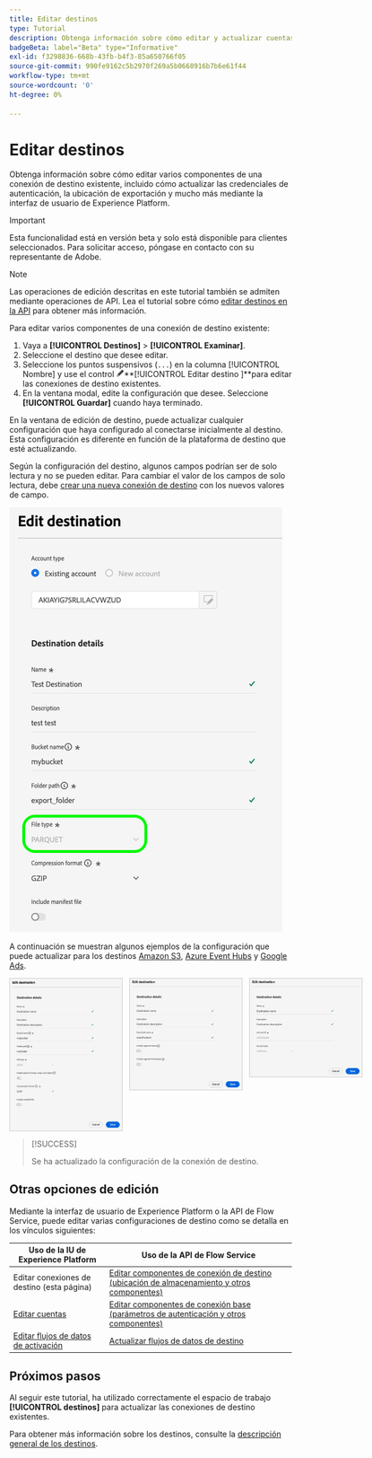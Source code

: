 ```yaml
---
title: Editar destinos
type: Tutorial
description: Obtenga información sobre cómo editar y actualizar cuentas de destinos existentes en la IU de Adobe Experience Platform
badgeBeta: label="Beta" type="Informative"
exl-id: f3298836-668b-43fb-b4f3-85a650766f05
source-git-commit: 990fe9162c5b2970f269a5b0668916b7b6e61f44
workflow-type: tm+mt
source-wordcount: '0'
ht-degree: 0%

---
```


# Editar destinos

Obtenga información sobre cómo editar varios componentes de una conexión de destino existente, incluido cómo actualizar las credenciales de autenticación, la ubicación de exportación y mucho más mediante la interfaz de usuario de Experience Platform.

>[!IMPORTANT]
>
>Esta funcionalidad está en versión beta y solo está disponible para clientes seleccionados. Para solicitar acceso, póngase en contacto con su representante de Adobe.

>[!NOTE]
>
> Las operaciones de edición descritas en este tutorial también se admiten mediante operaciones de API. Lea el tutorial sobre cómo [editar destinos en la API](/help/destinations/api/edit-destination.md) para obtener más información.

Para editar varios componentes de una conexión de destino existente:

1. Vaya a **[!UICONTROL Destinos]** > **[!UICONTROL Examinar]**.
2. Seleccione el destino que desee editar.
3. Seleccione los puntos suspensivos (`...`) en la columna [!UICONTROL Nombre] y use el control ![Editar control de destino](/help/images/icons/edit.png)**[!UICONTROL Editar destino ]**para editar las conexiones de destino existentes.
4. En la ventana modal, edite la configuración que desee. Seleccione **[!UICONTROL Guardar]** cuando haya terminado.

En la ventana de edición de destino, puede actualizar cualquier configuración que haya configurado al conectarse inicialmente al destino. Esta configuración es diferente en función de la plataforma de destino que esté actualizando.

Según la configuración del destino, algunos campos podrían ser de solo lectura y no se pueden editar. Para cambiar el valor de los campos de solo lectura, debe [crear una nueva conexión de destino](../ui/connect-destination.md) con los nuevos valores de campo.

![Captura de pantalla que muestra un campo de solo lectura.](../assets/ui/edit-destinations/read-only.png)

A continuación se muestran algunos ejemplos de la configuración que puede actualizar para los destinos [Amazon S3](../catalog/cloud-storage/amazon-s3.md), [Azure Event Hubs](../catalog/cloud-storage/azure-event-hubs.md) y [Google Ads](../catalog/advertising/google-ads-destination.md).

<div style="display: flex; gap: 12px; justify-content: flex-start; align-items: flex-start;">
  <img class="modal-image" src="../assets/ui/edit-destinations/edit-amazon-s3-connection.png" alt="Pantalla Editar destino para el destino de Amazon S3." style="max-width: 200px; height: auto; border: 1px solid #ccc;">
  <img class="modal-image" src="../assets/ui/edit-destinations/edit-eventhubs-connection.png" alt="Pantalla Editar destino para el destino de Azure EventHubs." style="max-width: 200px; height: auto; border: 1px solid #ccc;">
  <img class="modal-image" src="../assets/ui/edit-destinations/edit-google-ads-connection.png" alt="Pantalla Editar destino para el destino de Google Ads." style="max-width: 200px; height: auto; border: 1px solid #ccc;">
</div>

>[!SUCCESS]
>
>Se ha actualizado la configuración de la conexión de destino.

## Otras opciones de edición

Mediante la interfaz de usuario de Experience Platform o la API de Flow Service, puede editar varias configuraciones de destino como se detalla en los vínculos siguientes:

| Uso de la IU de Experience Platform | Uso de la API de Flow Service |
|---------|----------|
| Editar conexiones de destino (esta página) | [Editar componentes de conexión de destino (ubicación de almacenamiento y otros componentes)](/help/destinations/api/edit-destination.md#patch-target-connection) |
| [Editar cuentas](/help/destinations/ui/update-accounts.md) | [Editar componentes de conexión base (parámetros de autenticación y otros componentes)](/help/destinations/api/edit-destination.md#patch-base-connection) |
| [Editar flujos de datos de activación](/help/destinations/ui/edit-activation.md) | [Actualizar flujos de datos de destino](/help/destinations/api/update-destination-dataflows.md) |

## Próximos pasos

Al seguir este tutorial, ha utilizado correctamente el espacio de trabajo **[!UICONTROL destinos]** para actualizar las conexiones de destino existentes.

Para obtener más información sobre los destinos, consulte la [descripción general de los destinos](../catalog/overview.md).
